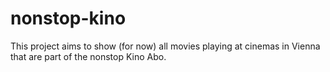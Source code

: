 # nonstop-kino
This project aims to show (for now) all movies playing at cinemas in Vienna that are part of the nonstop Kino Abo.
